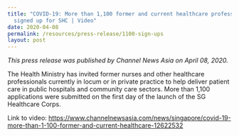 ```yaml
---
title: "COVID-19: More than 1,100 former and current healthcare professionals
  signed up for SHC | Video"
date: 2020-04-08
permalink: /resources/press-release/1100-sign-ups
layout: post
---
```

*This press release was published by Channel News Asia on April 08, 2020.*

The Health Ministry has invited former nurses and other healthcare professionals currently in locum or in private practice to help deliver patient care in public hospitals and community care sectors. More than 1,100 applications were submitted on the first day of the launch of the SG Healthcare Corps.

Link to video: https://www.channelnewsasia.com/news/singapore/covid-19-more-than-1-100-former-and-current-healthcare-12622532